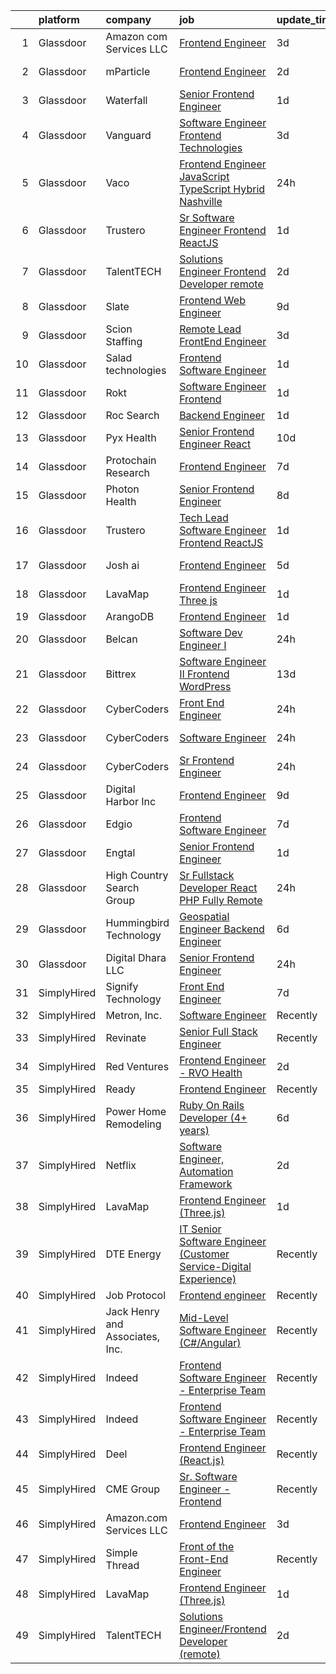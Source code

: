 

|    | platform    | company                         | job                                                                                                                                                                                                                                                                                                                                                                                                                                                                                                                                                                                                                                                                                                                                                                                                                                                                                                                                                                                                                                                                                                                                                                                                                                                                                                                                                                                                                                                                                                                                                             | update_time   | location                   |
|---:|:------------|:--------------------------------|:----------------------------------------------------------------------------------------------------------------------------------------------------------------------------------------------------------------------------------------------------------------------------------------------------------------------------------------------------------------------------------------------------------------------------------------------------------------------------------------------------------------------------------------------------------------------------------------------------------------------------------------------------------------------------------------------------------------------------------------------------------------------------------------------------------------------------------------------------------------------------------------------------------------------------------------------------------------------------------------------------------------------------------------------------------------------------------------------------------------------------------------------------------------------------------------------------------------------------------------------------------------------------------------------------------------------------------------------------------------------------------------------------------------------------------------------------------------------------------------------------------------------------------------------------------------|:--------------|:---------------------------|
|  1 | Glassdoor   | Amazon com Services LLC         | [Frontend Engineer](https://www.glassdoor.com/partner/jobListing.htm?pos=127&ao=1136043&s=58&guid=00000182fd0db4fa8e08a634a8cb97c1&src=GD_JOB_AD&t=SR&vt=w&cs=1_59694015&cb=1662102910526&jobListingId=1008101635144&jrtk=3-0-1gbugrd8vjm74801-1gbugrd9ei6i2800-da3fa317116c0d26-)                                                                                                                                                                                                                                                                                                                                                                                                                                                                                                                                                                                                                                                                                                                                                                                                                                                                                                                                                                                                                                                                                                                                                                                                                                                                              | 3d            | Remote                     |
|  2 | Glassdoor   | mParticle                       | [Frontend Engineer](https://www.glassdoor.com/partner/jobListing.htm?pos=123&ao=1136043&s=58&guid=00000182fd0db4fa8e08a634a8cb97c1&src=GD_JOB_AD&t=SR&vt=w&ea=1&cs=1_cd4ed369&cb=1662102910525&jobListingId=1008104464183&jrtk=3-0-1gbugrd8vjm74801-1gbugrd9ei6i2800-6c3d54ba06830822-)                                                                                                                                                                                                                                                                                                                                                                                                                                                                                                                                                                                                                                                                                                                                                                                                                                                                                                                                                                                                                                                                                                                                                                                                                                                                         | 2d            | New York, NY               |
|  3 | Glassdoor   | Waterfall                       | [Senior Frontend Engineer](https://www.glassdoor.com/partner/jobListing.htm?pos=129&ao=1136043&s=58&guid=00000182fd0db4fa8e08a634a8cb97c1&src=GD_JOB_AD&t=SR&vt=w&ea=1&cs=1_d47ab627&cb=1662102910526&jobListingId=1008106489768&jrtk=3-0-1gbugrd8vjm74801-1gbugrd9ei6i2800-3e68f21d1f5ed535-)                                                                                                                                                                                                                                                                                                                                                                                                                                                                                                                                                                                                                                                                                                                                                                                                                                                                                                                                                                                                                                                                                                                                                                                                                                                                  | 1d            | New York, NY               |
|  4 | Glassdoor   | Vanguard                        | [Software Engineer   Frontend Technologies](https://www.glassdoor.com/partner/jobListing.htm?pos=103&ao=1110586&s=58&guid=00000182fd0db4fa8e08a634a8cb97c1&src=GD_JOB_AD&t=SR&vt=w&cs=1_7a13c830&cb=1662102910523&jobListingId=1008101962557&cpc=AA718BBA0476CE1A&jrtk=3-0-1gbugrd8vjm74801-1gbugrd9ei6i2800-1cfcd6e35e6e0c3d--6NYlbfkN0BWQs_M7ZA8XLbIFWVw-PYcVVEPryqVLyWhKaEKPskHy2YkbHyHJDwB5vIJ0eSmX6Y1miZrczSaGr1xWojGI8lkdS5FHsPu_FVlozO4siBBT0T1zFDjBFUmlpfhB_4TGC1uL66U_ncseAaDZm9cpm8nArE7aEHF5sBYw30Dj9aSGkemFUfS6Qz5_kqlPvuO52ZfiaNGWbm5uiMaE020aPJXvyfFQloVZhknkyBQamsDG--j4Hf2LQ59d2rMikWAzcVH0Rv1Bnd5SsJT9BX1HIorMneqagLZJUzRPmETOPcEvCjFkCKNCShgfR55faZUNE17JEpwdMMly5tiP8KJcL8hgJEnk-2l22cOsM8b9-naG8DktKCHkbFKfL5_NEBm_m2bxkbkYloaBnGe7cM-lcppN3tgeBHJmrVbbZEXyiPTVIRyr-PPw3xac1ZJykSc-1uWDp8J5X62rvCj7aaILZqQcp7x0O0BS-ZFUx1dfT71HOVM1pFHGdF57qPRqHBK96bC5ncZtQA__sQwzAFM6B1Fxp0M40G_oToiK5vS8vPHw8CRjg1KkzH8z-iZLwT44nf5wIZrkSI08qp8FtNNqYwT7DvcnB7kOkdO7_7KRMEYMSiXTi3rzdxKPM3cf_ZDNmFRYL8OxQkuHbTHKDicuyuAqC-mx28kHaGsDykTjHWZTkmLWlZKz8Vh7s-P2oiw5k5i0-VPA-oUllkiePITNi3WkDG6aUZdqQ9DVqkGNpduFdbyD_PjZHBF5dtbHUNitrNPuY0jYPyQYrZqlmbsuHOC3cSuGTcnh8HH15XNuioeCU-FMCr_xEh9q6cVjy7NEpLFNcYMhBqBWpWoqmv-tViN4o06UNYNw-Hyda1fC3y2A7tKyDKIF_RJqodZR8xqXI-GD1jucPf1DZ-1wQ_qt3-WAChB0ylRBAxfAfYtFi2c6CyoQjvdhTxRPOlPOTU7XHmhS5223KJ3BVvvdMxNTUWk_Uz9Ez_zAM9d42iake0GT5UIKWyu6UD8AEBB30EYP9RCjkbxVMOajwa9nHTiAV-Do3-Ko_bFdpynAdO5iP4oNbg2X1GMWvvKic6rUU12fFVXMXK5ekDz9LPRl3Omb8Wt6q0ipDQAhBnz1W0Dx9FrNdhYq9dGtZukNbBrYj6bljVGBI5z-lkLMr49HIAvVpGN) | 3d            | Charlotte, NC              |
|  5 | Glassdoor   | Vaco                            | [Frontend Engineer  JavaScript TypeScript    Hybrid  Nashville ](https://www.glassdoor.com/partner/jobListing.htm?pos=112&ao=1110586&s=58&guid=00000182fd0db4fa8e08a634a8cb97c1&src=GD_JOB_AD&t=SR&vt=w&ea=1&cs=1_323e7c29&cb=1662102910525&jobListingId=1008112394888&cpc=B076152010A3B66C&jrtk=3-0-1gbugrd8vjm74801-1gbugrd9ei6i2800-d0df27e6d7ffe944--6NYlbfkN0D_sybMACCpf9B-677oK5j6rPldVB6BlrVvFjO_o-GJZbzuF-qh4PxErFUqfUsv_6tFoM0tuJSyfhzelVDWPFfqtHDyDxdIVm0W_S7z6jqHqKnNtB7D07w_wUAp4BRbjiiuTaYJSSsuXDHBapefWXsbtGT_RWQocMXzhGbEQS24ctGdXtJ_x_UR_0jj9_6SJHey095LV3WxovwgHukPrwCH2LcyQdYYs-d4tGd0JkO_rgO-64_ktFJcoIACB9WCmTSRoH9Ovw6M0Sa7BHgXH204yZ-L5lG4b1a018lEanlmBG2NM2zssFwT9h3AWtMO6KjXP1eis_qXeaJwgvF42QUjZVW8WMlBr93p_HXXjGDT7Do6sRLVnZL02ZMrRO6MbZLl0E3lnVNzwz0VGSId4mpD7kLrZlFvdvjxr_9LVLcAMFGL2rir_mQ9GDT5FQdF18S3zsUFHJTmPYIRo4r7rhBwXhS0pu8pLB7jvwCL2K52ay0_S4z2VmEEsmRP8siX3DZvf0xXdgHuibnJ43QLebeODgT1v937QtM9ZaJ9wKQPhde7iatmRcdw)                                                                                                                                                                                                                                                                                                                                                                                                                                                                                                                                                                                                       | 24h           | Nashville, TN              |
|  6 | Glassdoor   | Trustero                        | [Sr  Software Engineer   Frontend  ReactJS ](https://www.glassdoor.com/partner/jobListing.htm?pos=109&ao=1110586&s=58&guid=00000182fd0db4fa8e08a634a8cb97c1&src=GD_JOB_AD&t=SR&vt=w&cs=1_d3e5805b&cb=1662102910524&jobListingId=1008106164476&cpc=C5F9C09AE97B3D2F&jrtk=3-0-1gbugrd8vjm74801-1gbugrd9ei6i2800-48f57146d537e08d--6NYlbfkN0DG4ntHtB_rMsnfhgmnSvK2brktLme1L4SiDeJjQ-izrVOLqRJ5-yjE7k3D6lhaa8--gs-CPtj4RZfkuRilrMNPaHQTuQmQa7Dw05xkM2znudjD-WQbL7GR0T-M79IS-iZs3ttZEQhbjg6MpVSxjOTDR3I2lF-i6IesUXnHQs6NeQqGkCsBFUuZfW7LgvJNnb9RzF-_WP4WCsy9kOMJfrcEYeOyO4eq-Gfy6Poxzit9eIpaxLWQTq2l25AXl9j_xzUGVVLfj4RB9Z6jNf-O0ceQryibrJXPWUEttcNPAdYqU9sGeHdxIAVPptclFJrWr-9UfTIY4PHNXg0rW-ycD5AIEvj86vdvAWu0Rr9ZXlZbuOVnlTk7S90k4sDRgRyzy0yjVKeGpJfmhy-ElO5kiQ9FU5OhILwvesHTVTzRcDtMDsiHvVDGRbuiV22Dz0MFlzcJOS7vxQIvRQZIOVjMFwnUeDkkNFLp5nrY7mbSe8EVQwkBcpfUnU8oFx21UJ0fWi30hJlbkiad-P21hM2uysyPgN6iiwprFhrnEv10LFXDRvEpSXzglqvdx1cTXrVX5PDlhfBlNIDYwn2A0ecg5Bnj6seq7gIOrWZywndcId0CyRyVuIB7xYYzDWYdxsZh7KY1GWeswDLrHce0DhCeYu64pPM_YJGzYmgiktXiGWWD2GjAeT5yT5OGno9WK8ovwl5EpalZ6oFkYv1UpzKykBqRay784SbtZNDULJMAH-3egNz6YVzlh8bCNgsyedxkMyEhupvim5Q6ovKoNVlRuLBA_rL79vcvtob8iNQVBw7TEknpSgif_jwkakeHI3gFd1-FtDqvQMFbrC72P7zfBdIGKgGkkImH4KIS9Pj5_NXbN0u3bpwH3DsMIq52ss2mDRG9qs2-SJmkjFnYD96c-AmjDQDiNsE7xIU8337WoSEeleKWySIE9_51rtS95p8lCQi99xCWYXx0GCjkXlysSd5_hkJRBV3IDPEkVjFvdWA3eqC8IE07fw7kXXI1FM8yF5fQzznb6Ou3JDOTeZubbIf9)                                                                                                                                | 1d            | Remote                     |
|  7 | Glassdoor   | TalentTECH                      | [Solutions Engineer Frontend Developer  remote ](https://www.glassdoor.com/partner/jobListing.htm?pos=122&ao=1136043&s=58&guid=00000182fd0db4fa8e08a634a8cb97c1&src=GD_JOB_AD&t=SR&vt=w&ea=1&cs=1_3fccdfdd&cb=1662102910525&jobListingId=1008103113079&jrtk=3-0-1gbugrd8vjm74801-1gbugrd9ei6i2800-38a11cd210967287-)                                                                                                                                                                                                                                                                                                                                                                                                                                                                                                                                                                                                                                                                                                                                                                                                                                                                                                                                                                                                                                                                                                                                                                                                                                            | 2d            | Atlanta, TX                |
|  8 | Glassdoor   | Slate                           | [Frontend Web Engineer](https://www.glassdoor.com/partner/jobListing.htm?pos=108&ao=1110586&s=58&guid=00000182fd0db4fa8e08a634a8cb97c1&src=GD_JOB_AD&t=SR&vt=w&cs=1_9bfdf0b5&cb=1662102910524&jobListingId=1008088525649&cpc=39A4E8CE329AB187&jrtk=3-0-1gbugrd8vjm74801-1gbugrd9ei6i2800-df80da8fb21c9e0c--6NYlbfkN0DG4ntHtB_rMsnfhgmnSvK2brktLme1L4SiDeJjQ-izrVOLqRJ5-yjE7k3D6lhaa8_DKrfdzdSgqkwET081OEMWURZdLX91_F5DxO-N2nEM-bUv2LE2kh3tbAAx2sGvLhJwekyBFz6WirTDLr-BtUmcQONCXRsrsOMSjO4mONH50T7WWUc1jW54kFI6PwI5k3bKfnQixFGFmMAENrWs1GAf2qECX2CsGeE2OMqn76hGmz2P-KczIT5YJa3JdmtwKDFVbabVCxmWZtzFnWMjNvCdWaKMT0J_N61peL_WtkNs2kBjQmyQiVg0ojiGNY7yP3B52JOz53iAIfa06xjeEEGxeapTzDvKbLyM7ofKcoZKc-0PXuwf_yx-wP9X0fkrlWB16lXECp4uelCYsiYd77XXGwBv8Tw3dtNhP_GEdJ9qqu4oQeYw6i6OvDA5tGcw6IsfPRLM38_AICJ48mMYBJbm79aQF6tn-Tjw1oJU2BkFhw9iawr9JJ5LKIuBRTgjtWqPN9d-TSp6dWRviiIAkRkK64FglIXnCnXgvgmgeFOnOL3_FNPRDt-Qjoy-VzZBl6vps4ioLJlVMKU3XKPxgHvfyra5bO6gDa3yqM6OQ3jhoV_GHy7v2kml8YpvKi7sr_i7wssDUT03DLFnGDT2sNmN5jygi4wxwx0epnIvUmENUm__h0OjbAP5_lTtbCxnoz16hJc-DUaTfTlZnzcpZf7RZqA3MQUudkBxJbKsMR9dD25UHCMix2ndAMNfPL93w1CCDS2_DVrHfLdjLJ6m_uwlZQgr1nv4hPDbRzgIGJ7i96LdWQ-eMg0ls5QMrY6f2pLKcBiFMNBpulNxK1PbC6B2HoynIFS2egYyRpztYG46dwVKk49K9tHGEVqInf7INoCUqgjD7xJI2xaGbyQsiCJ5dGNGeNhRvsTanVfab2CScyOr3cJ3UaBRDxIXCQPJu_UAYm0vRi6fnJGOcA0u67Lf4fIkX8PGKQYgyXNPIxOTcQ%3D%3D)                                                                                                                                                                                         | 9d            | Remote                     |
|  9 | Glassdoor   | Scion Staffing                  | [Remote Lead FrontEnd Engineer](https://www.glassdoor.com/partner/jobListing.htm?pos=116&ao=1110586&s=58&guid=00000182fd0db4fa8e08a634a8cb97c1&src=GD_JOB_AD&t=SR&vt=w&ea=1&cs=1_18472ad2&cb=1662102910525&jobListingId=1008101511563&cpc=1160948BCBA38B5B&jrtk=3-0-1gbugrd8vjm74801-1gbugrd9ei6i2800-2bf903fc10a08fc7--6NYlbfkN0AxNjU9wWOnkzYrjpAN9mGGJnqCtvXlnsxswceXA4p8arctmlbenC8IJNJSuXsXgElwSrrl0KOsMNLZlTedKbHbb1qId1P5t4L_x4ZwjYvolSjTJSp7n72rWt726HbxkleHI9p-rTHxVWjIf4OLuw6BWJqtJWCN-xXdv6ZJfZuYGRlu4-q0Jv1KoxVmKYu5JeXRyeTrTOyrehSP8uOQbK-3jQWhmRCibpvyOFFIHuvjSBK026vUypA7xEpFsO4W08E3X5cwWrWj2ExThFPDIvVQDWqlqaK4SDGBrvZuRrja78fw3uL1Qc7947SedOZSEaq0lZc-ojvfPemoRkDVo2x6N4fooiUEs9tZVPYni86yNSBFYRXZ-7DOSVth85udAnkh6rwutiirBPK32njCNy-JKdekAf-hHw_ImbRvDDEfG1Uwse8_YIuyWh4aETDVWO82tv1OmCep3hVEjpOIM_mdTJVDdP-UtQiJKHjOz03F9LWMjDBGBz4fTaXyeBMjTxPmyee0DSZERRS5pFM1ZPk-)                                                                                                                                                                                                                                                                                                                                                                                                                                                                                                                                                                                                                                                                        | 3d            | Seattle, WA                |
| 10 | Glassdoor   | Salad technologies              | [Frontend Software Engineer](https://www.glassdoor.com/partner/jobListing.htm?pos=130&ao=1136043&s=58&guid=00000182fd0db4fa8e08a634a8cb97c1&src=GD_JOB_AD&t=SR&vt=w&cs=1_88e5b828&cb=1662102910526&jobListingId=1008106152092&jrtk=3-0-1gbugrd8vjm74801-1gbugrd9ei6i2800-bde7ccb1028cd9a9-)                                                                                                                                                                                                                                                                                                                                                                                                                                                                                                                                                                                                                                                                                                                                                                                                                                                                                                                                                                                                                                                                                                                                                                                                                                                                     | 1d            | Remote                     |
| 11 | Glassdoor   | Rokt                            | [Software Engineer   Frontend](https://www.glassdoor.com/partner/jobListing.htm?pos=114&ao=1110586&s=58&guid=00000182fd0db4fa8e08a634a8cb97c1&src=GD_JOB_AD&t=SR&vt=w&cs=1_ea40de7e&cb=1662102910524&jobListingId=1008106164468&cpc=FD1C1DA32C38CFA7&jrtk=3-0-1gbugrd8vjm74801-1gbugrd9ei6i2800-77f2ec8f5e284c85--6NYlbfkN0DG4ntHtB_rMsnfhgmnSvK2brktLme1L4SiDeJjQ-izrVOLqRJ5-yjEhSyAj73O13Q3PtO63X5KJyEGElkrdXC8dVYl555yTfjfI7zCTlDc0ZyY4p5FPcUz1l-RmiMjyRN-sjkBDVTije2tXsJVMzBYagowhzKLNYnE9juGpy1j7srY_gmI3UWFTFv00vdoaNLhxvh1Hxux0AJiNYwLSaSzPrXnbT747dDiU1a9kNAr09b_0Kl8cnW-KyLp9Ce0oxg0RxpClK4PD9FSgznGOUxno1kwwtlqiw40q-rL9J1o3xmMzXBwzF72J4xdbGLwvZ5Aso6xNEajclTQs9CYK-NOAc_QzKxQwvtllP92EEab4qxI0O1hQOh2txhrR5FqBGSrYpyx96z8YmKafUKt9dw0JOKJe1p5do-EM_zDStMcDRkwgevSh4zBSjsXbqUZRfdeKInIkDVdOWVtEW0o70GSyjIcd-LE70F9OfOAHa52JKsLdVzJc0K9Ut1oaFqcXP4c6KvXGfMCKp_U7_BL7LOrMcm4eiyRmoURDINSD8XV3SH9Z3XEYA2xmStl9OQztZEKH0AtNaBvx8ZPNhO_ZNl1khRcgMuBOatlM82ZiAdf1iZgDuBt5EarWy7uojK1x6BoqcO0V8uhnUeaN28mzZIuyEBIevNOF1buZ0k2Yl-heyekkewaND5vEN1fG4zznT554YZilDY3c4Vtvv3_WEKjG5BHulT747aPTCZnsnTcPM9fd44QgeMFZ_3N7RHlroyqVihsoCSUjGnDXogoG_qVnWPz2-x1oBawLBI6dDAffIedPoSaDvLXy-RE-hU68dhgjWTweDKmRGIfnuzSNWIJcy51Kg-9XcC6_yRjjdz3KfrAArMmTz_lWjbiT9HPOAyhGnSX-Ze4Rwu0tRkiuGjiiexBWI_ehoAdOF-tNjNWnbA5WQSLXDJ53TlAKRmpq0brJcVA8akBon5hKF8lP6jCxgg2dogR0KZiRN6FoUTxfIwBXlMu3UEu)                                                                                                                                                                              | 1d            | New York, NY               |
| 12 | Glassdoor   | Roc Search                      | [Backend Engineer](https://www.glassdoor.com/partner/jobListing.htm?pos=105&ao=1110586&s=58&guid=00000182fd0db4fa8e08a634a8cb97c1&src=GD_JOB_AD&t=SR&vt=w&ea=1&cs=1_344d081b&cb=1662102910524&jobListingId=1008106179624&cpc=8795CF9063CD573D&jrtk=3-0-1gbugrd8vjm74801-1gbugrd9ei6i2800-6c1ecb19c8033968--6NYlbfkN0CMHfdvImXyhvk82aHanYmk_omNMXOkHedsHncAw9pogZQ8McdVG3ZgtV6D129IFYheYl2AoTsvV61TgBRO_HWqyA5chf7YpcTjmY0CRU3HNnb-U__zFRYToevb-Kn6eYKSCvBY-VRcSHlbu9PRsmVnOe7JjoVOa6tNFUKG0bVBwDI2zVJTfqOVdT8PbtOoviK2u9J56o9J-mgGxU7FTDA669-s42KkoRQIOPb5eXwOiQs8idZJKWFPAkTK5NZXD8aDyicuk7a5LqYKjHY3Cr3fTXUcRIBVZEn4Lw5jBPgF8NTpIYfk_2WPIbDSfiTmEeBcUAaLldDUcAWPQ_DwoS78yPiDnP3hH_JXGUO7IAMcMu7SMjP_2Sk84GO6d9ZIKKHJf9H1W50sbQon9BP_FgTTQ8a7XWk6EB09B3-D1J5Db0n5FxvcdstXsBHJAetjz-rmVWSdKPUGnmT9yVMKZTALsV1__1L2kAjJNvl9QN2QWNnDyGdLfhvXum7GQaV3Qk3_Ysy8soCeXw%3D%3D)                                                                                                                                                                                                                                                                                                                                                                                                                                                                                                                                                                                                                                                                                         | 1d            | Remote                     |
| 13 | Glassdoor   | Pyx Health                      | [Senior Frontend Engineer  React ](https://www.glassdoor.com/partner/jobListing.htm?pos=104&ao=1110586&s=58&guid=00000182fd0db4fa8e08a634a8cb97c1&src=GD_JOB_AD&t=SR&vt=w&ea=1&cs=1_e1eaba1c&cb=1662102910524&jobListingId=1008086409442&cpc=42BEC95245890617&jrtk=3-0-1gbugrd8vjm74801-1gbugrd9ei6i2800-d610e395eb3bedaf--6NYlbfkN0BDEqo3--DVc-muy2H4VdRB4G8iRGn1AMUyRysTnvI1JCDrBMuDD3ZhpQMYmQGHQH1CgrkJlpzv0YIvuozArQQEDTN3IhzX6BW5CITqs1LN1gU7-Uyh5aBEdYlJ138WX6fPuWf1BY_M__pgmTes4U62Cj7g37Tita2iX8IAlINw0ZHSdeEfSP9r8M_6BrMvM5dRA0x-LSPlRTLMxxM2Kb5BE8wrG5qUpugope-iOxHJCsyllgoV0Igkonia5FVWWJiIbuJFepvfsAlHQ3TPquKCjsOul4ShwGZH_EnOF9uxMKDL-2BXkaKO5HVeSzxANGQt1bbPzBy-goqbcRKq0bQ6_8kI3fCQAN5cIJH9Uju8DovjkJlq1AKkTFBUS4PXMpTG4QkXBZ_EN8acg93Mc55JHBZknvTRBY22wgWx4VDNr4kEqLnCbPAUMw6uxvQwsC8TlvH9Q4vuURs-l6bV-tzACatD4zXTsAuxqQIqz9Xv9hlMGvGtmBWnBp7b8kWXfuYTXZRPEjnGIg%3D%3D)                                                                                                                                                                                                                                                                                                                                                                                                                                                                                                                                                                                                                                                                         | 10d           | Remote                     |
| 14 | Glassdoor   | Protochain Research             | [Frontend Engineer](https://www.glassdoor.com/partner/jobListing.htm?pos=124&ao=1136043&s=58&guid=00000182fd0db4fa8e08a634a8cb97c1&src=GD_JOB_AD&t=SR&vt=w&ea=1&cs=1_51ec16f3&cb=1662102910525&jobListingId=1008094876815&jrtk=3-0-1gbugrd8vjm74801-1gbugrd9ei6i2800-3b7964ead90046fb-)                                                                                                                                                                                                                                                                                                                                                                                                                                                                                                                                                                                                                                                                                                                                                                                                                                                                                                                                                                                                                                                                                                                                                                                                                                                                         | 7d            | Remote                     |
| 15 | Glassdoor   | Photon Health                   | [Senior Frontend Engineer](https://www.glassdoor.com/partner/jobListing.htm?pos=113&ao=1110586&s=58&guid=00000182fd0db4fa8e08a634a8cb97c1&src=GD_JOB_AD&t=SR&vt=w&cs=1_23f8a0d4&cb=1662102910524&jobListingId=1008091253079&cpc=F4EED0218A761C36&jrtk=3-0-1gbugrd8vjm74801-1gbugrd9ei6i2800-0cca393ad2e3bad3--6NYlbfkN0DG4ntHtB_rMsnfhgmnSvK2brktLme1L4SiDeJjQ-izrVOLqRJ5-yjE7k3D6lhaa88a4UA8JUB0scgY1dil5cwIpYjg7cA-Duqzb3RQt2rHpa9UXCl7oQmolykUAextgdzjM-OhHpivQYBBH7_uIU4usTNrC1N0j2YWBG59TIhRf8F5vvcP_dRsfwl_l40Lav-QLBEOmQw5VqXh8ykMtclwqcQefZLuI1hJ_ZZeORns0m38kD6tTFzJ0bhokjBbwPJ7J2R7ozbRfUciwGHbGfZbgA6NWzG93SmmQ2ayvalf7YpJiEWjDjIgRoBaN3yKYcUEaCp0YpZ6zjATuRNw-xBUzZlpH1qwA7Ha4wylfK90PCpIdgh9doqXVurLehPXOYnfxEZb_kn030aLwPGVxLh9QWSKfcLDA5qpbsbuqOFCoVEj-s8XX2uGNmmbNtfrwY1FuUjFJiLDiY9lqjUNzcLfW6CH8uj_wyjy0aBVFgswIglCJ1dZLntw4WYel_G2p_odcEG3w9QGgiUQcCZ-s0ovuVCz2gZnQGpRUL8yRsy5DmqTJQU-1JL1xYfifkjHT_UDadxmSJQPXv0U0G0BJRiNiA4RFpPReNSXPjhBNcPjp-zbGuTZHcxzak2S2AWIt9Ug2Q1lszj9tp6shgEY-SNtxIC5PdTnOg70DsLb60i5etqMcFvGYfX-sBYk1-SC7agtdVQXMdAz5iUwkRgyT1SNVripcQsy3AgNA922dUD-swya1LdjaxFDy03siE9LDryamFr2erkyCDIvyhmocaVyMJF5jIo0SdM_6CzPWcCHaszwXd_pPUsmReveklmQXxynzIn7MhByLAyEtdLQKXD91N5PYE88Zo5YBxiltBYqDcn6iI56MQFrPQtH7JuJR32V33pBh_YBnB8DyKavPhGYQDPJhX9pk-wENGTabsbw6r5gcbutMoyxqDReaScMADfHPc_yt5NkN4pzh9RCwRU2Pad_Jx9ZDNrbe7iX6xqlSuDTDZ2ag8EP)                                                                                                                                                                                  | 8d            | Brooklyn, NY               |
| 16 | Glassdoor   | Trustero                        | [Tech Lead Software Engineer   Frontend  ReactJS ](https://www.glassdoor.com/partner/jobListing.htm?pos=110&ao=1110586&s=58&guid=00000182fd0db4fa8e08a634a8cb97c1&src=GD_JOB_AD&t=SR&vt=w&cs=1_cb38eebe&cb=1662102910524&jobListingId=1008106164478&cpc=76BDADE3D6D9A820&jrtk=3-0-1gbugrd8vjm74801-1gbugrd9ei6i2800-41730cf30e93e37f--6NYlbfkN0DG4ntHtB_rMsnfhgmnSvK2brktLme1L4SiDeJjQ-izrVOLqRJ5-yjE7k3D6lhaa8--gs-CPtj4RYMqHRXVEZCB0dqF__VzxbPzDZj6rNyJGUJK_alTdccqLsI1ZE3yf_qZ7NLuH75TGz1-hxYg1StoPA4XDzEOVorrYU5MDuW-5zBHl3C2dg-3tCVsRddK3X-zU27tJSxq4c1IIJoEdDWVrh0_u43pFS913BLFFkuXilD7cUjmcHpx1GPopRSKRd5nHMLkhbCEg5wy9GG8lrk2UPm2onkrtfBY9IZ7yrD5ZzLoFzHH6QUdJYS72Ux3KSy0uZIQik1nD_mSwYqDLdch9UnUCeDfU7Y93-V88_7-792QSzoejUXWUJulqbgju4GE01StmsPu-YSHbkZ16t5dX1EJSDkuC4aEkIK52aaifyDfqqnceY-MkF4bDuUUpAg6QT3wUccLP56rHehsdad_b4D7x28nHb2A_nNvroOnasVSAU04L09qzyABKUlfXcEufTpmd8v_0uz0AYW2mtFnISVYEuSEymENsYX4TI2WYFsHJwhQD1lN2r4GWyveK5NTAk1XeMkksBmVgLl-lwtGx1u-oCbJi-jQl2A0047DXfugFRA4tj9zlmNCRSVuqFGJrPdtYn68bOmN8dpDGNo5F4qeYCgBDtDTFY_Av9xndiN0jiNIT-PNWeSkqPANA6O-zzrbUc541j65Z2CPKOOiDWq02XLaIE5sIzYrDe6SVwJ6sHE8QUgtDDzO-alaNxSAV5iZ3pBesl_b10OkpIDGCTnVP7235w8HXG9sVWjl2eC-Su_T7ckupNeWTm9ZvpL8-REP4bSv9BMD8vtV4M4hvRTsrM094KUREvWss-fBwlPI3zY2WWYc0ZpEQd_E09wUdf6Iz2FWBJlYG6hUgfa4LfLmyUJj6cGYUrZIULpOnMaL4pS4hxBM-0LBWkM-F7XZaRqNWlp1no4f1wRDH6lxARlW9fJnzDRNyu2oYe8hKNtim2MSrK-nCcdORHNWw99UaYqueSs6wEtd1vRnradNIoLXa3rCAKg%3D)                                                                                                            | 1d            | Remote                     |
| 17 | Glassdoor   | Josh ai                         | [Frontend Engineer](https://www.glassdoor.com/partner/jobListing.htm?pos=125&ao=1136043&s=58&guid=00000182fd0db4fa8e08a634a8cb97c1&src=GD_JOB_AD&t=SR&vt=w&cs=1_ec4a1d99&cb=1662102910525&jobListingId=1008098402854&jrtk=3-0-1gbugrd8vjm74801-1gbugrd9ei6i2800-7ced3fa972a73b9f-)                                                                                                                                                                                                                                                                                                                                                                                                                                                                                                                                                                                                                                                                                                                                                                                                                                                                                                                                                                                                                                                                                                                                                                                                                                                                              | 5d            | Denver, CO                 |
| 18 | Glassdoor   | LavaMap                         | [Frontend Engineer  Three js ](https://www.glassdoor.com/partner/jobListing.htm?pos=101&ao=1110586&s=58&guid=00000182fd0db4fa8e08a634a8cb97c1&src=GD_JOB_AD&t=SR&vt=w&ea=1&cs=1_1b44460a&cb=1662102910523&jobListingId=1008107112393&cpc=32EE424DE2B657EB&jrtk=3-0-1gbugrd8vjm74801-1gbugrd9ei6i2800-507f65a59dabc98d--6NYlbfkN0BvffYVbnfQbS93BkAhZe1nr_iwjsb5JUyOPZS3_wkjOSgWe_xkED14VH_47UFZw_f0PD-YV63-y0VMcTqxeh60kz2wUlyYmhXvmznHihDAAKeEfwl2yS4bQ_ahTu2wz6TXdbxPG-YL6ZGXSRJhELPmAH1xTPive-rk2Dzvl7eLtJhbzN0NlD7-sza0iPBPqtySKMHt2V56qoCX0brZxsNQacau8Xzq6ypOjoVgf_4qHw3xQZ_fGDRv58SeYWjLSCR2wn_b_Y-E3TMIV6m5alps2Xums63ZnUgc5YtqU-t4Z4kv2Rkn4eLA08HfEcqO9t1yzSpdmzxhRhNPSSQA5QoCM7_NAAIh6p9kyTBx8Nq0fn0eXY7K5_5SFz7Q2hlpFZ1puflsC3EYCkdAViYdjlnW-1bdrhGItz95xEt1181vaEiKe3AwKKGHpOTm2hC0wgiLZ4Zk0NxP-Ssc1HDhRB_JkJTY-x9vHsU9Iz8dNSb2hW_WN_l2kIEIvm0KKA2tNu0%3D)                                                                                                                                                                                                                                                                                                                                                                                                                                                                                                                                                                                                                                                                                           | 1d            | Remote                     |
| 19 | Glassdoor   | ArangoDB                        | [Frontend Engineer](https://www.glassdoor.com/partner/jobListing.htm?pos=121&ao=1136043&s=58&guid=00000182fd0db4fa8e08a634a8cb97c1&src=GD_JOB_AD&t=SR&vt=w&ea=1&cs=1_e5dd444a&cb=1662102910525&jobListingId=1008106725626&jrtk=3-0-1gbugrd8vjm74801-1gbugrd9ei6i2800-bc6aa5a3babc586b-)                                                                                                                                                                                                                                                                                                                                                                                                                                                                                                                                                                                                                                                                                                                                                                                                                                                                                                                                                                                                                                                                                                                                                                                                                                                                         | 1d            | Remote                     |
| 20 | Glassdoor   | Belcan                          | [Software Dev Engineer I](https://www.glassdoor.com/partner/jobListing.htm?pos=117&ao=1110586&s=58&guid=00000182fd0db4fa8e08a634a8cb97c1&src=GD_JOB_AD&t=SR&vt=w&ea=1&cs=1_121ac675&cb=1662102910525&jobListingId=1008110529492&cpc=AC285F3A3ECA6BB0&jrtk=3-0-1gbugrd8vjm74801-1gbugrd9ei6i2800-dd528e7e7ab15ac2--6NYlbfkN0DXzDzZ1Oulz9LSjzVbF8otUHEujJfFPwzVdyJWZPnyGP21i8g1idx-A-BThzGW7o8iLC2n4dP43abOWRFj6Z0cKcFBwXRdIBGKmT8JsNpcKrp1UfIQ0W1e8HOKJokxQ1ZqXA92zHCrezo1eHfauZ2bJXksmoImMkgMU_iqFE1q_RKZ7IFKRssWhIO7UWj3WoiPqztawvenDWfGtw2Fq9FJ96dOp7e7vfSrpzL69jhbQsZjKcpCfhXL9l4aZiMakj3KMz7gH-OrdPkP6wlb2HBTHy5hkdD29vLMTm6gfjKX1NzqFJppefQ0rH-ZKvC9YTFG0pio_Mco6HnqCYxUtQ2kU1OrWoysEwAKkzyvNK746EZ2hJDRirdQXIAlHQt6deVOywb6_R4J-ub398C_QO4CdpZEPvlu2gzrOvrXMa5H3rv8InXtDleJyPyUZa-N7282TvIQtARJ_6FTLAHGlXlDkqISoTXueyN2qaYiNq-9kQUY34PqBv3Oj3Zuu2KBc_zaYBFtro7JHOHSA8dEcN9HeITEGfDR_7WBHyeBceR152Ly6J-aR24xSW5xALkseu3b_BKcQ9Ppo7LeiV2kQUgqHK2PhP5Qj1UAtD-CN02CJYEqyFX7aqkrFOAKOWfvUDejm16jK8cs-IJNGiwpKNom0YAjztBtvAINnA9rcz1ggClcG3003OR6N9oN-7EnezA39Ztmk7lNJEfFS0rBIsHQaQL1i0j0UqYGLMweGoHU5StrFmibQmthRnyu-ugDVoIXkXGtinhzf_YG3eEXB9Zx1zSoel3wjjwExdBIzE467BkyjYghkr2Nke_NmyhwV7WI0UhusBL_yw%3D%3D)                                                                                                                                                                                                                                                                                                                                                  | 24h           | Seattle, WA                |
| 21 | Glassdoor   | Bittrex                         | [Software Engineer II   Frontend   WordPress](https://www.glassdoor.com/partner/jobListing.htm?pos=107&ao=1110586&s=58&guid=00000182fd0db4fa8e08a634a8cb97c1&src=GD_JOB_AD&t=SR&vt=w&cs=1_fbed5bb6&cb=1662102910524&jobListingId=1008081262890&cpc=1D891ED3EFC3904E&jrtk=3-0-1gbugrd8vjm74801-1gbugrd9ei6i2800-51e4e4518573605e--6NYlbfkN0DG4ntHtB_rMsnfhgmnSvK2brktLme1L4SiDeJjQ-izrVOLqRJ5-yjE7k3D6lhaa89v3Y76hz0iILV1jwaTf_kLRNnjmXrwrr3LKKUizBOl_AYc7PNMFLNBt6dS7EbCyDp-s0feFvJslhm6Es6p0rJJcAeL3dNLxEX7rJgDu7mI7QjExjY-h3Fts22OpQzClvCfqj_3kujez1Il-AzND6Vs1AZ0_oZd5Qc67Byn2JUh4mihiQ1Qb1s2gzI8d56SX0MdBMq8bR8txl9KhYSvRdCdh1YkRRTxPZnRNz8PjDnXUiLTSHoj99-akwupZ3KWLmfdYC3-D0n5MuBBAMl2orsXkkdWmsT4t0W7IlWxEIi6ShPNPrHuoeKIz3SZ2VUqP40ssga76y2OaIsefUulLB0ri3I-iywfiE6hPjJKOPd5QnFj_00cboVFB8DvPbIlxY_35w7y3llQspjBPp5aKnPk7eoI_IXNXl0atYWWlslVeZMRvphiYHZmbypZ0t8sJTd_dGfwD0XuuH7Z7nysPdtK6ue8rsoej_mocidNzHkZMajITHfdPM5nqCiyTw4WO_EDcYiTR6ckt9vW-f1TV-FwC_UIweHRthJrUPak1BRszb1ff7y70NLPCH8Nuo-MvJviJhrBRgtB-6xipWfpNSOWXecxNl1G22rVd3n2r2xscp2W6bIw71Q0R3yBZTj3OZfvRVTlIBYRqEqMBGoUgXGppAhEiLR0_eOB598FA3SEKFxmg_KU08VBqOLO-OrStGUzJghp7JG4t2ypHYg9bOEx7N_kyZRPNULHRk55-HsU3a2DFYjCIo-4Q3it_CQg0GXAgXHod5WmR1XmP6A6z5jYOXShGk2hV3Q7_PI9uVqkB-pmuJgVoWOJzebZF2mFUIzxlBbKAtZ-RrlEHSzEwKik1oB36tYek_jvEwTX01lAfYafiKRA-_0kmEYEhtDG9e9XcHZAdaTE_KWz0dBrj13K9LtvUphEnbpQeD-V9DQtxxZIcU8XZCIe82KhaWxs4pelB49JntlUHBZQviJDs905)                                                                                                                               | 13d           | Remote                     |
| 22 | Glassdoor   | CyberCoders                     | [Front End Engineer](https://www.glassdoor.com/partner/jobListing.htm?pos=119&ao=1110586&s=58&guid=00000182fd0db4fa8e08a634a8cb97c1&src=GD_JOB_AD&t=SR&vt=w&ea=1&cs=1_6584f899&cb=1662102910525&jobListingId=1008111489602&cpc=C4A69CCDBB3B9599&jrtk=3-0-1gbugrd8vjm74801-1gbugrd9ei6i2800-b807646ea5f757f1--6NYlbfkN0CpFJQzrgRR8WqXWK1qKKEqALWJw739KlKqr2H-MSI4eoBlI4EFrmor2FYZMP3muM0tCR70i6BWoBwQKWxUJeMUk49ukPHIGtqJsEfgn3Gf8Beo518Plvun8sfOEANPii532SalsQCOn5Lw8oN14qFLqkA8eCD66I-HJMs58tEhEJFVlRZPacGLUNAlFNJYFfx93tT1AWoeNl0GXMS64J-W4fhPxgEx4OGJcWrUClv0WTz4nWUyEsrGTn4ro-DEYHFBqTsq-uel0Kgkn4ORXYR9WHYV1bVbl3sm0mGbAQRbdJ5875mzgKqGYAoGK61wnV8_flPFLzSJsCzYh7cPx7c3xTcak806FF0HlcB8lgmO33YJslWm5LnJ-MMV-rN6-OUic2pDTi3Xyt-A_oN3PrVGwdRAaavDbRxsjcbPpxfyly-qMt3olmpmpJii6F5HlOnQxlXS37cjW18bUhQatbKHu7zJypLjtytIcwnGOZx83toPfWPxuLOaSqhUd0Ptre_g5BSUXoGuLvsPE6whdNNm5xbDW_WQeUwQLR4DnEWj893rux-gaPjwLkh09VyfOQPXaMlLn5Vyg9bProKz0isKKgcB22MX_rVasN490Rauxzx1eV0CVG1WtFIwrNJ5vw0s32qpUienExGyNks4Y3EVo86Dg3wo_kVIQJl6gWOeFug0lL6DEHtiUFWE-5dK0JgHC1CIwvS9lwuWplkjQLJKvfRphOnZGOnyN8yTD4V-3xc-qoWtTTE1eZdsbnvQcyzJGa2nKfWj66bzRg9G1nrHVQGkzLl2E0nxjyZik3hVNs_FAKeJtgdTRaOyYnR1BoxQ6BSlEJwTzfpvJBkz5kgP8XjngyOkB7JCtajrumZ_sTBZlFbfoh-4TJplvJQvoIlfi5W93d9Wryd_lirO7_VIoFi1dPxy4BGvsA-AllLrdM1cF4O7IizuQFFDoZpA8AFwNrRO0Wfb6zX6v7HGzhliOsYJGqBj1cSs6aXPNFdOdg%3D%3D)                                                                                                                                                                                       | 24h           | Austin, TX                 |
| 23 | Glassdoor   | CyberCoders                     | [Software Engineer](https://www.glassdoor.com/partner/jobListing.htm?pos=118&ao=1110586&s=58&guid=00000182fd0db4fa8e08a634a8cb97c1&src=GD_JOB_AD&t=SR&vt=w&ea=1&cs=1_c328b479&cb=1662102910525&jobListingId=1008111490326&cpc=6FC5BA77C9A4CD78&jrtk=3-0-1gbugrd8vjm74801-1gbugrd9ei6i2800-4a31df77d3f6e99d--6NYlbfkN0CpFJQzrgRR8WqXWK1qKKEqALWJw739KlKqr2H-MSI4eoBlI4EFrmor2FYZMP3muM1cmxxavXzzpVqD1nOmqhHkQz9eL6tdE5FGE_5g8cxmDHS-6IwlZGAFSIdI_Y3tktEy86dRWtdaUcUip_V9DmxSGMfhLRcH8bdo8g-mVGCv9ZdgKK6hjf8dS_JhYptSnEy7A4t_l66_c4TUuVZ1kiZzb3vo6L_itFZ6sMz5Xm5YGG74oQOVRF1eV0F-Br3IEDEcDMbzZm6AIqW7XAeb2faBcejbuSCfHoO6s6gnl__Rpm8sTGr-u3PSbUqzFDp-8w7Sgx0Sf8zv01r0S3gulYJuVIKy_-z8KGr6zJQeJ05DDoXUD5tdl3VQleZGIJbyhBFFqCNVCmIQPfPNwoqBvmWwiRhq-zfX6DNRwb_eQdAWq2-EkOD_gjzc3kVTiNvFtYwTC3-DKf9pHauN50J6vyg5Vij_5rxYtfiXtus1pPs1xw4wFnDwpfBoDk_AMn0I3RIKMcjuTQfnaLHKipvDEW9p6kqxeX9ATDQsniwVMhd7oUFLKIQpAL_SDNMm656y3HD17m4lT2ttWdziXXH-UXI_DF7cPVS2CcPzJTPNRmxPqFr5d53-UncuvidGYUPZO1qAXpVGkq1hj7qyKUfnN5DjA-dwCIt129kb7jpqU2gXJwn8SEfiw5L-IFZYWFtUAiuemkk1OALWB1rcwHay313rUZ7HSc54Bv1upk9f5DW14fu0M8q8l0XsWSb3zpqdcDoxIN7SdA0o0YR7Qrx0lW9I_Op3SWRzF8qraOpA4ACy3qZb2qnnaWBjZ-nLCgVUEtrG6cK3m26jFluqXB190b9BH3M9rnUpPfhA-q7x4KkwxoO1Afxau2Z1NxHsfLplCrBngldS-0i56QjKaKVhZkQCPEChl-O_lrBdo8Pk3pupLWRFd2cxtQCDB0Tqu-jEBPWdUwtauPcjSiFddNvgtY3Q8B8EvKlH6SWcGavh1kVuLA%3D%3D)                                                                                                                                                                                        | 24h           | Little Rock, AR            |
| 24 | Glassdoor   | CyberCoders                     | [Sr  Frontend Engineer](https://www.glassdoor.com/partner/jobListing.htm?pos=120&ao=1110586&s=58&guid=00000182fd0db4fa8e08a634a8cb97c1&src=GD_JOB_AD&t=SR&vt=w&ea=1&cs=1_6387064f&cb=1662102910525&jobListingId=1008110156198&cpc=F41FEAB56D215062&jrtk=3-0-1gbugrd8vjm74801-1gbugrd9ei6i2800-6dc21e6d5c0dc0d1--6NYlbfkN0CpFJQzrgRR8WqXWK1qKKEqALWJw739KlKqr2H-MSI4eoBlI4EFrmor2FYZMP3muM1bwA1OQ14cs0weE19pe9Jm1BUsmR-5-YzAXr-deFDL826FzdMjXNnjae2RDqyK3HThcR_qickeu-YkO3rt-93_nlVZMwdbwKKxzQgX_8denhXERp8zm4DenDnrUXQtA-5bTc7eJQOKVdURLFbaWqK5t5-4g9ipt9EF-moFIOeQ6CWXAbOowBYLkVB_8FtjWp04SKbNQeh1eXGrEX9JdUhAD9vI89n0sZrMf-cwcoecLBOxHb31l3HjSt7aXP1C4bFzSn0cCZjKZYI9Q5eUBQdSPmLK6g2m9yyFfgmLuDL64JRICxeCtEh3Jtt0TBWbJBfiTx40uL762tUjikKgeQTeFj3TtWvZyzuy_txEJpjF79Xgm8Tulle2rzv6qoyTJ5GtFzq2AUif2mXKIAL0PIYeOPnH39Rs70HQ8LUqPx1Q7hnhFZ6k6wq8KqGg9InFn1JXBm4858r7nt070TVnVCKIA8a8Yt6G4rBcJoXenhasRFeTcAAuVuCmpYxRzjKlGLY8UdG9pm1pPkyw6FKnWBuGYqWgkdIkht__60XAUwY523tcnmIRcYXAFy0BJgXWMNC8FxkHwVTkDQkBE4JomFcVnkTNMPOiceajxSjpedg4TjhVe8kgZCkMLm1LnNv6SnEZ-rd9HJx_DuKmcn4P13Y-fKc1Ezc42MwfsCP2jOgrUEFJjxmbaPyd7xTJlbhJiW8OAHsvapoW_LX-k_Gt6mu2R3j3rGXeKlqGYH4yGBIKSW_yGg3VwleiYfzS6grLxVsWLXp4VbJ27L1-1hEliEyOsDhrVUtmB7zTkfTG7RJPXqPkphKiN82A3Q3miPVTST5JRJte_COuYK4FiJ6scKPCv4ZzVzcf1O2HN2pFArK4jE2y73GZQPOdxMpP-jr1t9cr6T-eDQkBeAStzyomT29czp3UWKBLmUE%3D)                                                                                                                                                                                                  | 24h           | Pleasant Grove, UT         |
| 25 | Glassdoor   | Digital Harbor  Inc             | [Frontend Engineer](https://www.glassdoor.com/partner/jobListing.htm?pos=128&ao=1136043&s=58&guid=00000182fd0db4fa8e08a634a8cb97c1&src=GD_JOB_AD&t=SR&vt=w&ea=1&cs=1_7ef198e8&cb=1662102910526&jobListingId=1008088189441&jrtk=3-0-1gbugrd8vjm74801-1gbugrd9ei6i2800-cbab3a4222795f52-)                                                                                                                                                                                                                                                                                                                                                                                                                                                                                                                                                                                                                                                                                                                                                                                                                                                                                                                                                                                                                                                                                                                                                                                                                                                                         | 9d            | Remote                     |
| 26 | Glassdoor   | Edgio                           | [Frontend Software Engineer](https://www.glassdoor.com/partner/jobListing.htm?pos=111&ao=1110586&s=58&guid=00000182fd0db4fa8e08a634a8cb97c1&src=GD_JOB_AD&t=SR&vt=w&cs=1_35993974&cb=1662102910524&jobListingId=1008093938169&cpc=723ADC3DFE402989&jrtk=3-0-1gbugrd8vjm74801-1gbugrd9ei6i2800-7bf3e7e5b82a1895--6NYlbfkN0DG4ntHtB_rMsnfhgmnSvK2brktLme1L4SiDeJjQ-izrVOLqRJ5-yjE7k3D6lhaa8-_9Jqd-N0BNBmqUCtwLjjXzoG8vWZ_FnDj-PipsSz1SoHY6Y8J6nA6mz2EW29iIZdaLiT0--d-AQdp2eZzt8R5fWjQSNXwl_s_cL7qHvHJZdfxyhO2URRII8xY_PWWtvFeFi778inkhZs4g8oSSMbhJWTiHaY9CM7GqwDZp6GLG3fGCaESDMitmVeC9c1vY0007z831_7jD0bUfddAW8qFG3dmCdmffI8OSwJdZRbHixbE6HzKmNiqzsSl5wP_OSetRm3f3ef5nTgEjgPBF8824kwl_1zpZrBon9apAbEUT-lG_vCzF7iDmVg3hRZYzjJwiJO1xI2zYuNSUXuFLq6rZYtFe0cW_2W66uNOJlRRJKbpZkGgDZ_PFx31G1YQ33O6rrvH8aSV41_Ypp9V5790NtHzvW1Ax0KXnf1boSi303CeU-LOeQkBiSIYJB9NvzIixYbRR5WZgpoOjf3W_PuaLPVbuzyb_rzKTxeQVTWhxkZypLsvyi2D7TAUq6XM9rpvkQp6i8iVspg-lqDBDFGOPmvKTi7G0FaTaAO_N8aKxdTExvFVs2nJtmk0njMT0c53GKWxb97f_0x7uW8ZZuX7xyE2m31nproe0LnptQOMqw5Y2VhfmhKEKYT_fIfJNcgpNOMaFNEXOs3zzgU05boB6azzk5QDbX7mUg9LtuWDfpcc8boz-s4HzllyLB6dMs_nLovorKwTHwWuMhe-SWXZuXpO87v14U0TwP5OiSR_mJiSm8sOhJZrctyvCxOu-2DM_LXTIXoYcUEhl5JBUuy7t0hIUr921hRq_oQcnkLsnEzjmndVdx4D_qWmyzLC4gPuDdMK0Oy6nRdcP3r7_2LEMlZd6FhEO4pCRKpBAZKPq1umIbnAAVvW5ltqy28HYzTVSLfwQfwNUQ02UV3hQywWUDq02rSiRUGOVaN6i1l3XA%3D%3D)                                                                                                                                                                                    | 7d            | Remote                     |
| 27 | Glassdoor   | Engtal                          | [Senior Frontend Engineer](https://www.glassdoor.com/partner/jobListing.htm?pos=106&ao=1110586&s=58&guid=00000182fd0db4fa8e08a634a8cb97c1&src=GD_JOB_AD&t=SR&vt=w&ea=1&cs=1_ecdd3f08&cb=1662102910524&jobListingId=1008106805265&cpc=8795CF9063CD573D&jrtk=3-0-1gbugrd8vjm74801-1gbugrd9ei6i2800-0bba0f7196e49b2f--6NYlbfkN0B7Z8t6fEMDh_BTkcJVPNJicKvZQEBTy5HSwyHa20ewqmyfWNXjNsfvmtdqiCQm-EwApJ61LUEmzABFffdwjeH4bMwPx6ol4kU7p8SXDqKtsxQl6f24FqfojIxFgqSfJEEPzcIqCDMVOZjNTI3bvy5xGpBBoVkXYD6nAcQIgiN1LFNnxDEhHG_6wHAV95b3WipifAhIOlX9L2PNQM47VPR2e4uxOpr2knIV6IRRmddB8ynLtkDIGCWRH_svMRNQjIMIgLAOaoSj2cWl2KEYIYeUjO5Sfd-YxUSSzlAtCl_TZXnCz_lUyFVr8rpiyv2GYCIBUk2Qu_lLSPTkSWKSNRgZuLXaZ7kFidFX_uJG61SipzHNteklZ0OFMehKRY6KqmWs58p0owqoRxBvpMGjoM9B48Ze3tBeU6TgUYV-q0QgbOp1UjQIdQkwNdDIPjxKXdZRL3hQZqMNQrw_osBuXnc-32jj_O4cUbfnyZH6p9ZPB_ZCZAI1qyedx54X7NiI1IeV80b5E8dUHQ%3D%3D)                                                                                                                                                                                                                                                                                                                                                                                                                                                                                                                                                                                                                                                                                 | 1d            | Remote                     |
| 28 | Glassdoor   | High Country Search Group       | [Sr  Fullstack Developer    React  PHP  Fully Remote  ](https://www.glassdoor.com/partner/jobListing.htm?pos=115&ao=1110586&s=58&guid=00000182fd0db4fa8e08a634a8cb97c1&src=GD_JOB_AD&t=SR&vt=w&ea=1&cs=1_48e6b158&cb=1662102910525&jobListingId=1008110995622&cpc=654405A9B1E0A9F5&jrtk=3-0-1gbugrd8vjm74801-1gbugrd9ei6i2800-f3f30f051249d8a0--6NYlbfkN0BK3CBjy3x4VSOW5YlNrOVCILjhxD_HlO72WcFqywFspXPfPic3O1lU8qqpAaQtQEmjRZVC7UxyJArCtjH3BScZbTfwQOZJPBQh2gnYrJaaia1yynO1W-GFT2KA6OkJ6QNSDx0h7XfUM4ieURzjcSTU7RTWda8EBGkZNRe2pNyTDqKbTqZAS3srdA27CvysqwTgUjle3HMFDLAWON2RSrXv5ITcfrNoG2KwyX2PKOAzR8HKOmKCiTA93EgY7HP02gSD6YHatde8i-FHPS1HmRmNSGr36uA1CI325yTVp9gMlIl92NLFxNmohTJHf-wCEe8xJFIsTsveU_Sb_pplKvMPcJ1SaeG7lvBj0eX61DLfm8Fegdd1N_fwdW36nJyLeYiLQUdQJVCHke5gT969fau8f0ZauxuxqfPy3Em9WwFt7KFpuWfcf0XZMA8ZWKHChc19xEoGUpiJ7ri3Doj3LNo4-XfwtUUK375fjLkjb94uA8TFLT6a7tnFcmqQsmq3klcnEeaIlICe3YNmd8LDXDEt)                                                                                                                                                                                                                                                                                                                                                                                                                                                                                                                                                                                                                                                | 24h           | Remote                     |
| 29 | Glassdoor   | Hummingbird Technology          | [Geospatial Engineer  Backend Engineer](https://www.glassdoor.com/partner/jobListing.htm?pos=102&ao=1110586&s=58&guid=00000182fd0db4fa8e08a634a8cb97c1&src=GD_JOB_AD&t=SR&vt=w&ea=1&cs=1_52bd5f86&cb=1662102910523&jobListingId=1008097011714&cpc=F1339989C5CB8906&jrtk=3-0-1gbugrd8vjm74801-1gbugrd9ei6i2800-a848ab6e15b2c3d0--6NYlbfkN0AO-lx13pzomzdSppJUWL3QXsQT8oyFk4U4LWH8QC50Ctogpds75Wzd9i69wNDoyF6Eym03E83fwALtK2Z09GLkT7q73fJVXk-14K7iTGZqjpJWWG1k0pXIKpWr80XbiDnhXbNxuyduC1yQJByalrQ5vvggosnNxmyebpx3sddj9JDt_ZrRccufnnHvTP3_UvG1FPs1R4biiiWEmPxFS2qc-F0hOwq33ULcfzoUwpEj67P1DGtOBT9cGYAvxQqIH01zdYLnQSCeX_0k3JVwKbSz9hoXCJng8cqLdXR-hs4YFjmrjNs-DvmTdvpS3zaelSAqSnle2UwQZMuTH5gOjvNPLrNDevsQ7AUFL5J6-FX7FXPj9UD6d8EnaLNT1PPZcAjaYfM8CuWPEXNUvRxGzSAN-bLOo5S76TNQ-Gq6aA28aC6Ni8HO-ILtBEJBX3w6RgRB38uzVnS4YEQ4CC2sFp1RG0bWoNKh4JeCI1V0tmRa1WSRA3XL6MUE3qHa5oZAYGmoLsLnJvUPpDQRpqcfYbuW)                                                                                                                                                                                                                                                                                                                                                                                                                                                                                                                                                                                                                                                                | 6d            | Remote                     |
| 30 | Glassdoor   | Digital Dhara LLC               | [Senior Frontend Engineer](https://www.glassdoor.com/partner/jobListing.htm?pos=126&ao=1136043&s=58&guid=00000182fd0db4fa8e08a634a8cb97c1&src=GD_JOB_AD&t=SR&vt=w&ea=1&cs=1_268157e6&cb=1662102910526&jobListingId=1008110631096&jrtk=3-0-1gbugrd8vjm74801-1gbugrd9ei6i2800-ad2578d7559f99e0-)                                                                                                                                                                                                                                                                                                                                                                                                                                                                                                                                                                                                                                                                                                                                                                                                                                                                                                                                                                                                                                                                                                                                                                                                                                                                  | 24h           | Remote                     |
| 31 | SimplyHired | Signify Technology              | [Front End Engineer](https://www.simplyhired.com/job/1YhXbTcB3I9luX3Lk9dHcZ3Ez6bTn48LiHqWNIWk12h2XwOC6gZlgQ?q=frontend+engineer)                                                                                                                                                                                                                                                                                                                                                                                                                                                                                                                                                                                                                                                                                                                                                                                                                                                                                                                                                                                                                                                                                                                                                                                                                                                                                                                                                                                                                                | 7d            | Remote                     |
| 32 | SimplyHired | Metron, Inc.                    | [Software Engineer](https://www.simplyhired.com/job/Ki0u2YviscUuapPvbVQzKfn_7cjL1LZe97iYKDFqGubP3GmX-av6_w?q=frontend+engineer)                                                                                                                                                                                                                                                                                                                                                                                                                                                                                                                                                                                                                                                                                                                                                                                                                                                                                                                                                                                                                                                                                                                                                                                                                                                                                                                                                                                                                                 | Recently      | Reston, VA                 |
| 33 | SimplyHired | Revinate                        | [Senior Full Stack Engineer](https://www.simplyhired.com/job/lzMcGSgDmcfKf7qik5YLxfZLK9aBK_G3bZswlrvbuGkMkUbMfZeEUg?q=frontend+engineer)                                                                                                                                                                                                                                                                                                                                                                                                                                                                                                                                                                                                                                                                                                                                                                                                                                                                                                                                                                                                                                                                                                                                                                                                                                                                                                                                                                                                                        | Recently      | Remote                     |
| 34 | SimplyHired | Red Ventures                    | [Frontend Engineer - RVO Health](https://www.simplyhired.com/job/Vb-KVYujlSvlN5RDztD0kde3HywGdOjHgoQ075P0mSuI-rQyN1PY4Q?q=frontend+engineer)                                                                                                                                                                                                                                                                                                                                                                                                                                                                                                                                                                                                                                                                                                                                                                                                                                                                                                                                                                                                                                                                                                                                                                                                                                                                                                                                                                                                                    | 2d            | Charlotte, NC              |
| 35 | SimplyHired | Ready                           | [Frontend Engineer](https://www.simplyhired.com/job/NfBh9lIXHlK5WnBnJRBiQm0lcc0VntcXWDxclZFLZkHgoLP9ATK3oQ?q=frontend+engineer)                                                                                                                                                                                                                                                                                                                                                                                                                                                                                                                                                                                                                                                                                                                                                                                                                                                                                                                                                                                                                                                                                                                                                                                                                                                                                                                                                                                                                                 | Recently      | California                 |
| 36 | SimplyHired | Power Home Remodeling           | [Ruby On Rails Developer (4+ years)](https://www.simplyhired.com/job/V_w5kW6hxAohB21ZqEEKrj1vVywwEKTlZux3elm5NhaND68y4CDbug?q=frontend+engineer)                                                                                                                                                                                                                                                                                                                                                                                                                                                                                                                                                                                                                                                                                                                                                                                                                                                                                                                                                                                                                                                                                                                                                                                                                                                                                                                                                                                                                | 6d            | Newark, DE                 |
| 37 | SimplyHired | Netflix                         | [Software Engineer, Automation Framework](https://www.simplyhired.com/job/b-xyVTKRfa2K647tDIlGRCl5-vXaMLl924meqF76pAXeNsfeqPgSbQ?q=frontend+engineer)                                                                                                                                                                                                                                                                                                                                                                                                                                                                                                                                                                                                                                                                                                                                                                                                                                                                                                                                                                                                                                                                                                                                                                                                                                                                                                                                                                                                           | 2d            | Remote                     |
| 38 | SimplyHired | LavaMap                         | [Frontend Engineer (Three.js)](https://www.simplyhired.com/job/VTHfQWIswe1mt_pcTNUvnNqQv20hJnuNTTC5WSfT7HlWovMxw_a1hQ?q=frontend+engineer)                                                                                                                                                                                                                                                                                                                                                                                                                                                                                                                                                                                                                                                                                                                                                                                                                                                                                                                                                                                                                                                                                                                                                                                                                                                                                                                                                                                                                      | 1d            | Remote                     |
| 39 | SimplyHired | DTE Energy                      | [IT Senior Software Engineer (Customer Service-Digital Experience)](https://www.simplyhired.com/job/JvvTdtUvCo1plGK62BDdH0n7TMZPr1alzEo-BMYw1FrbW71hr3U_pg?q=frontend+engineer)                                                                                                                                                                                                                                                                                                                                                                                                                                                                                                                                                                                                                                                                                                                                                                                                                                                                                                                                                                                                                                                                                                                                                                                                                                                                                                                                                                                 | Recently      | Detroit, MI                |
| 40 | SimplyHired | Job Protocol                    | [Frontend engineer](https://www.simplyhired.com/job/EfDkzJbLF5qSPQvEshBdxXXnYwEvNhQNnflr9fkViFTJaW_om62kOA?q=frontend+engineer)                                                                                                                                                                                                                                                                                                                                                                                                                                                                                                                                                                                                                                                                                                                                                                                                                                                                                                                                                                                                                                                                                                                                                                                                                                                                                                                                                                                                                                 | Recently      | Remote                     |
| 41 | SimplyHired | Jack Henry and Associates, Inc. | [Mid-Level Software Engineer (C#/Angular)](https://www.simplyhired.com/job/7hDBmiCD3EDuOJzWa7ywjnr6XWgq7iOdjDgXThTzvohJUX4iS-Ozng?q=frontend+engineer)                                                                                                                                                                                                                                                                                                                                                                                                                                                                                                                                                                                                                                                                                                                                                                                                                                                                                                                                                                                                                                                                                                                                                                                                                                                                                                                                                                                                          | Recently      | Remote                     |
| 42 | SimplyHired | Indeed                          | [Frontend Software Engineer - Enterprise Team](https://www.simplyhired.com/job/0GBig6yJL8Hjcr0DHpx_X81_8_ku3nkeQ2UswtU3fbQZuTH9aDSSkg?q=frontend+engineer)                                                                                                                                                                                                                                                                                                                                                                                                                                                                                                                                                                                                                                                                                                                                                                                                                                                                                                                                                                                                                                                                                                                                                                                                                                                                                                                                                                                                      | Recently      | United States +2 locations |
| 43 | SimplyHired | Indeed                          | [Frontend Software Engineer - Enterprise Team](https://www.simplyhired.com/job/0GBig6yJL8Hjcr0DHpx_X81_8_ku3nkeQ2UswtU3fbQZuTH9aDSSkg?q=frontend+engineer)                                                                                                                                                                                                                                                                                                                                                                                                                                                                                                                                                                                                                                                                                                                                                                                                                                                                                                                                                                                                                                                                                                                                                                                                                                                                                                                                                                                                      | Recently      | United States              |
| 44 | SimplyHired | Deel                            | [Frontend Engineer (React.js)](https://www.simplyhired.com/job/lAftkgh30YcQygun1ZY7Zx_wCd6tlARt6GMUvdQSfVoiox8CLH0koA?q=frontend+engineer)                                                                                                                                                                                                                                                                                                                                                                                                                                                                                                                                                                                                                                                                                                                                                                                                                                                                                                                                                                                                                                                                                                                                                                                                                                                                                                                                                                                                                      | Recently      | Remote                     |
| 45 | SimplyHired | CME Group                       | [Sr. Software Engineer - Frontend](https://www.simplyhired.com/job/ujyHv7u3zs-97pmVpujw0lQ7UHbgL3QyTrAyKc0Uiiqr3Y9TP7IEKw?q=frontend+engineer)                                                                                                                                                                                                                                                                                                                                                                                                                                                                                                                                                                                                                                                                                                                                                                                                                                                                                                                                                                                                                                                                                                                                                                                                                                                                                                                                                                                                                  | Recently      | Chicago, IL                |
| 46 | SimplyHired | Amazon.com Services LLC         | [Frontend Engineer](https://www.simplyhired.com/job/MD3yAvBmAMJDtg_FPohyOWyaSZII-kxAl8JiF4jDXI-Dd1RaSgtIdg?q=frontend+engineer)                                                                                                                                                                                                                                                                                                                                                                                                                                                                                                                                                                                                                                                                                                                                                                                                                                                                                                                                                                                                                                                                                                                                                                                                                                                                                                                                                                                                                                 | 3d            | Remote +2 locations        |
| 47 | SimplyHired | Simple Thread                   | [Front of the Front-End Engineer](https://www.simplyhired.com/job/_R6mQNe7VzfJs7jr-jHO1b-ERdM7ICazI8awMpk_FC8RiC-mxPonnQ?q=frontend+engineer)                                                                                                                                                                                                                                                                                                                                                                                                                                                                                                                                                                                                                                                                                                                                                                                                                                                                                                                                                                                                                                                                                                                                                                                                                                                                                                                                                                                                                   | Recently      | Glen Allen, VA             |
| 48 | SimplyHired | LavaMap                         | [Frontend Engineer (Three.js)](https://www.simplyhired.com/job/VTHfQWIswe1mt_pcTNUvnNqQv20hJnuNTTC5WSfT7HlWovMxw_a1hQ?q=frontend+engineer)                                                                                                                                                                                                                                                                                                                                                                                                                                                                                                                                                                                                                                                                                                                                                                                                                                                                                                                                                                                                                                                                                                                                                                                                                                                                                                                                                                                                                      | 1d            | Remote                     |
| 49 | SimplyHired | TalentTECH                      | [Solutions Engineer/Frontend Developer (remote)](https://www.simplyhired.com/job/r3NZD_ApUxMkDh9uoq6MJhv0crxkVJYGgQNl0c6914U1EJGruxzmfg?q=frontend+engineer)                                                                                                                                                                                                                                                                                                                                                                                                                                                                                                                                                                                                                                                                                                                                                                                                                                                                                                                                                                                                                                                                                                                                                                                                                                                                                                                                                                                                    | 2d            | Atlanta, TX +4 locations   |